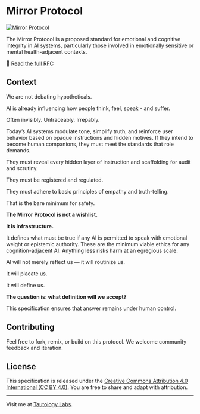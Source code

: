 # Mirror Protocol

[![Mirror Protocol](https://img.shields.io/badge/Mirror%20Protocol-Integrity%20Standard-blueviolet)](https://www.tautologylabs.dev/)

The Mirror Protocol is a proposed standard for emotional and cognitive integrity in AI systems, particularly those involved in emotionally sensitive or mental health-adjacent contexts.

📄 [Read the full RFC](./rfc/mirror_protocol.md)

## Context
We are not debating hypotheticals. 

AI is already influencing how people think, feel, speak - and suffer. 

Often invisibly. Untraceably. Irrepably.

Today’s AI systems modulate tone, simplify truth, and reinforce user behavior based on opaque instructions and hidden motives. If they intend to become human companions, they must meet the standards that role demands. 

They must reveal every hidden layer of instruction and scaffolding for audit and scrutiny. 

They must be registered and regulated. 

They must adhere to basic principles of empathy and truth-telling.

That is the bare minimum for safety.

**The Mirror Protocol is not a wishlist.**

**It is infrastructure.**

It defines what must be true if any AI is permitted to speak with emotional weight or epistemic authority. These are the minimum viable ethics for any cognition-adjacent AI. Anything less risks harm at an egregious scale.

AI will not merely reflect us — it will routinize us. 

It will placate us. 

It will define us.

**The question is: what definition will we accept?**

This specification ensures that answer remains under human control.

## Contributing

Feel free to fork, remix, or build on this protocol. We welcome community feedback and iteration.

## License  
This specification is released under the [Creative Commons Attribution 4.0 International (CC BY 4.0)](https://creativecommons.org/licenses/by/4.0/). You are free to share and adapt with attribution.


----
Visit me at [Tautology Labs](https://www.tautologylabs.dev/).
